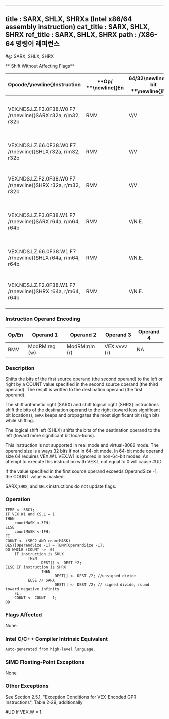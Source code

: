 ----------------------------
title : SARX, SHLX, SHRXs (Intel x86/64 assembly instruction)
cat_title : SARX, SHLX, SHRX
ref_title : SARX, SHLX, SHRX
path : /X86-64 명령어 레퍼런스
----------------------------
#@ SARX, SHLX, SHRX

** Shift Without Affecting Flags**

|**Opcode/**\newline{}**Instruction**|**Op/ **\newline{}**En**|**64/32**\newline{}**-bit **\newline{}**Mode**|**CPUID **\newline{}**Feature **\newline{}**Flag**|**Description**|
|------------------------------------|------------------------|----------------------------------------------|--------------------------------------------------|---------------|
|VEX.NDS.LZ.F3.0F38.W0 F7 /r\newline{}SARX r32a, r/m32, r32b|RMV|V/V|BMI2|Shift r/m32 arithmetically right with count specified in r32b.|
|VEX.NDS.LZ.66.0F38.W0 F7 /r\newline{}SHLX r32a, r/m32, r32b|RMV|V/V|BMI2|Shift r/m32 logically left with count specified in r32b.|
|VEX.NDS.LZ.F2.0F38.W0 F7 /r\newline{}SHRX r32a, r/m32, r32b|RMV|V/V|BMI2|Shift r/m32 logically right with count specified in r32b.|
|VEX.NDS.LZ.F3.0F38.W1 F7 /r\newline{}SARX r64a, r/m64, r64b|RMV|V/N.E.|BMI2|Shift r/m64 arithmetically right with count specified in r64b.|
|VEX.NDS.LZ.66.0F38.W1 F7 /r\newline{}SHLX r64a, r/m64, r64b|RMV|V/N.E.|BMI2|Shift r/m64 logically left with count specified in r64b.|
|VEX.NDS.LZ.F2.0F38.W1 F7 /r\newline{}SHRX r64a, r/m64, r64b|RMV|V/N.E.|BMI2|Shift r/m64 logically right with count specified in r64b.|
### Instruction Operand Encoding


|Op/En|Operand 1|Operand 2|Operand 3|Operand 4|
|-----|---------|---------|---------|---------|
|RMV|ModRM:reg (w)|ModRM:r/m (r)|VEX.vvvv (r)|NA|
### Description


Shifts the bits of the first source operand (the second operand) to the left or right by a COUNT value specified in the second source operand (the third operand). The result is written to the destination operand (the first operand).

The shift arithmetic right (SARX) and shift logical right (SHRX) instructions shift the bits of the destination operand to the right (toward less significant bit locations), `SARX` keeps and propagates the most significant bit (sign bit) while shifting.

The logical shift left (SHLX) shifts the bits of the destination operand to the left (toward more significant bit loca-tions). 

This instruction is not supported in real mode and virtual-8086 mode. The operand size is always 32 bits if not in 64-bit mode. In 64-bit mode operand size 64 requires VEX.W1. VEX.W1 is ignored in non-64-bit modes. An attempt to execute this instruction with VEX.L not equal to 0 will cause #UD.

If the value specified in the first source operand exceeds OperandSize -1, the COUNT value is masked.

SARX,`SHRX`, and `SHLX` instructions do not update flags. 


### Operation

```info-verb
TEMP <- SRC1;
IF VEX.W1 and CS.L = 1
THEN
    countMASK <-3FH;
ELSE
    countMASK <-1FH;
FI
COUNT <- (SRC2 AND countMASK)
DEST[OperandSize -1] = TEMP[OperandSize -1];
DO WHILE (COUNT  ->  0)
    IF instruction is SHLX
          THEN
                DEST[] <- DEST *2;
ELSE IF instruction is SHRX
                THEN
                      DEST[] <- DEST /2; //unsigned divide
          ELSE // SARX
                      DEST[] <- DEST /2; // signed divide, round toward negative infinity
    FI;
    COUNT <- COUNT - 1;
OD
```
### Flags Affected


None.


### Intel C/C++ Compiler Intrinsic Equivalent

```cpp
Auto-generated from high-level language.
```
### SIMD Floating-Point Exceptions


None

### Other Exceptions


See Section 2.5.1, "Exception Conditions for VEX-Encoded GPR Instructions", Table 2-29; additionally

#UD  If VEX.W = 1.

